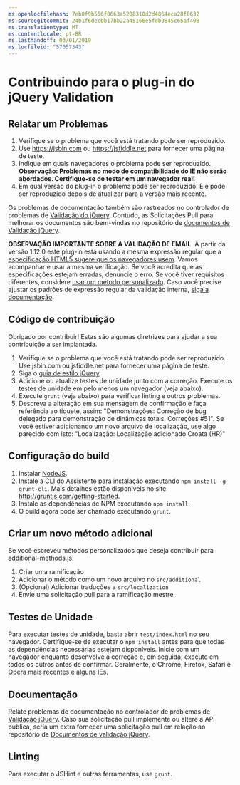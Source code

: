 ```yaml
---
ms.openlocfilehash: 7eb0f9b556f0663a5208310d2d4864eca28f8632
ms.sourcegitcommit: 24b1f6decbb17bb22a45166e5fdb0845c65af498
ms.translationtype: MT
ms.contentlocale: pt-BR
ms.lasthandoff: 03/01/2019
ms.locfileid: "57057343"
---
```

# <a name="contributing-to-the-jquery-validation-plugin"></a>Contribuindo para o plug-in do jQuery Validation

## <a name="reporting-an-issue"></a>Relatar um Problemas

1. Verifique se o problema que você está tratando pode ser reproduzido.
2. Use https://jsbin.com ou https://jsfiddle.net para fornecer uma página de teste.
3. Indique em quais navegadores o problema pode ser reproduzido. **Observação: Problemas no modo de compatibilidade do IE não serão abordados. Certifique-se de testar em um navegador real!**
4. Em qual versão do plug-in o problema pode ser reproduzido. Ele pode ser reproduzido depois de atualizar para a versão mais recente.

Os problemas de documentação também são rastreados no controlador de problemas de [Validação do jQuery](https://github.com/jquery-validation/jquery-validation/issues).
Contudo, as Solicitações Pull para melhorar os documentos são bem-vindas no repositório de [documentos de Validação jQuery](https://github.com/jquery-validation/validation-content).

**OBSERVAÇÃO IMPORTANTE SOBRE A VALIDAÇÃO DE EMAIL**. A partir da versão 1.12.0 este plug-in está usando a mesma expressão regular que a [especificação HTML5 sugere que os navegadores usem](https://html.spec.whatwg.org/multipage/forms.html#valid-e-mail-address). Vamos acompanhar e usar a mesma verificação. Se você acredita que as especificações estejam erradas, denuncie o erro. Se você tiver requisitos diferentes, considere [usar um método personalizado](http://jqueryvalidation.org/jQuery.validator.addMethod/).
Caso você precise ajustar os padrões de expressão regular da validação interna, [siga a documentação](http://jqueryvalidation.org/jQuery.validator.methods/).

## <a name="contributing-code"></a>Código de contribuição

Obrigado por contribuir! Estas são algumas diretrizes para ajudar a sua contribuição a ser implantada.

1. Verifique se o problema que você está tratando pode ser reproduzido. Use jsbin.com ou jsfiddle.net para fornecer uma página de teste.
2. Siga o [guia de estilo jQuery](http://contribute.jquery.com/style-guides/js)
3. Adicione ou atualize testes de unidade junto com a correção. Execute os testes de unidade em pelo menos um navegador (veja abaixo).
4. Execute `grunt` (veja abaixo) para verificar linting e outros problemas.
5. Descreva a alteração em sua mensagem de confirmação e faça referência ao tíquete, assim: "Demonstrações: Correção de bug delegado para demonstração de dinâmicas totais. Correções #51". Se você estiver adicionando um novo arquivo de localização, use algo parecido com isto: "Localização: Localização adicionado Croata (HR)"

## <a name="build-setup"></a>Configuração do build

1. Instalar [NodeJS](http://nodejs.org).
2. Instale a CLI do Assistente para instalação executando `npm install -g grunt-cli`. Mais detalhes estão disponíveis no site http://gruntjs.com/getting-started.
3. Instale as dependências de NPM executando `npm install`.
4. O build agora pode ser chamado executando `grunt`.

## <a name="creating-a-new-additional-method"></a>Criar um novo método adicional

Se você escreveu métodos personalizados que deseja contribuir para additional-methods.js:

1. Criar uma ramificação
2. Adicionar o método como um novo arquivo no `src/additional`
3. (Opcional) Adicionar traduções a `src/localization`
4. Envie uma solicitação pull para a ramificação mestre.

## <a name="unit-tests"></a>Testes de Unidade

Para executar testes de unidade, basta abrir `test/index.html` no seu navegador. Certifique-se de executar o `npm install` antes para que todas as dependências necessárias estejam disponíveis.
Inicie com um navegador enquanto desenvolve a correção e, em seguida, execute em todos os outros antes de confirmar. Geralmente, o Chrome, Firefox, Safari e Opera mais recentes e alguns IEs.

## <a name="documentation"></a>Documentação

Relate problemas de documentação no controlador de problemas de [Validação jQuery](https://github.com/jquery-validation/jquery-validation/issues).
Caso sua solicitação pull implemente ou altere a API pública, seria um extra fornecer uma solicitação pull em relação ao repositório de [Documentos de validação jQuery](https://github.com/jquery-validation/validation-content).

## <a name="linting"></a>Linting

Para executar o JSHint e outras ferramentas, use `grunt`.
